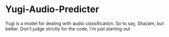 # Yugi-Audio-Predicter
Yugi is a model for dealing with audio classification. So to say, Shazam, but better. Don't judge strictly for the code, I'm just starting out

